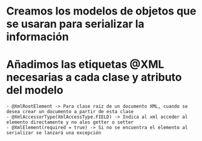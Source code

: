 # Creamos los modelos de objetos que se usaran para serializar la información

# Añadimos las etiquetas @XML necesarias a cada clase y atributo del modelo

    - @XmlRootElement -> Para clase raiz de un documento XML, cuando se desea crear un documento a partir de esta clase
    - @XmlAccessorType(XmlAccessType.FIELD) -> Indica al xml acceder al elemento directamente y no alos getter o setter
    - @XmlElement(required = true) -> Si no se encuentra el elemento al serializar se lanzará una excepción
